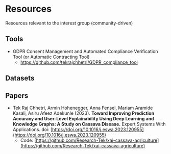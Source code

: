 # Resources
Resources relevant to the interest group (community-driven)

## Tools
- GDPR Consent Management and Automated Compliance Verification Tool (or Automatic Contracting Tool)
  - [https://github.com/tekrajchhetri/GDPR_compliance_tool ](https://github.com/tekrajchhetri/GDPR_compliance_tool)
   

## Datasets


## Papers
- Tek Raj Chhetri, Armin Hohenegger, Anna Fensel, Mariam Aramide Kasali, Asiru Afeez Adekunle (2023). **Toward Improving Prediction Accuracy and User-Level Explainability Using Deep Learning and Knowledge Graphs: A Study on Cassava Disease.** Expert Systems With Applications. doi: [https://doi.org/10.1016/j.eswa.2023.120955](https://doi.org/10.1016/j.eswa.2023.120955)
  - Code: [https://github.com/Research-Tek/xai-cassava-agriculture](https://github.com/Research-Tek/xai-cassava-agriculture)
